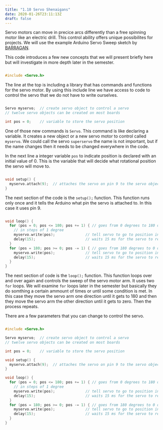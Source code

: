 ```yaml
---
title: "1.10 Servo Shenaigans"
date: 2020-01-26T23:11:13Z
draft: false
---
```


Servo motors can move in precice arcs differently than a free spinning motor like an electric drill. This control ability offers unique possibilites for projects. We will use the example Arduino Servo Sweep sketch by [BARRAGAN](http://barraganstudio.com).

This code introduces a few new concepts that we will present briefly here but will investigate in more depth later in the semester.

```C

#include <Servo.h>
```

The line at the top is including a library that has commands and functions for the servo motor. By using this include line we have access to code to control the servo that we do not have to write ourselves.

```C

Servo myservo;  // create servo object to control a servo
// twelve servo objects can be created on most boards

int pos = 0;    // variable to store the servo position
```

One of those new commands is `Servo`. This command is like declaring a variable. It creates a new object or a new servo motor to control called `myservo`. We could call the servo `superservo` the name is not important, but if the name changes then it needs to be changed everywhere in the code.

In the next line a integer variable `pos` to indicate position is declared with an initial value of 0. This is the variable that will decide what rotational position the servo will move to.

```C

void setup() {
  myservo.attach(9);  // attaches the servo on pin 9 to the servo object
}
```

The next section of the code is the `setup();` function. This function runs only once and it tells the Arduino what pin the servo is attached to. In this case it uses pin 9.

```C

void loop() {
  for (pos = 0; pos <= 180; pos += 1) { // goes from 0 degrees to 180 degrees
    // in steps of 1 degree
    myservo.write(pos);              // tell servo to go to position in variable 'pos'
    delay(15);                       // waits 15 ms for the servo to reach the position
  }
  for (pos = 180; pos >= 0; pos -= 1) { // goes from 180 degrees to 0 degrees
    myservo.write(pos);              // tell servo to go to position in variable 'pos'
    delay(15);                       // waits 15 ms for the servo to reach the position
  }
}
```

The next section of code is the `loop();` function. This function loops over and over again and controls the sweep of the servo motor arm. It uses two `for` loops. We will examine `for` loops later in the semester but basically they do somthing a certain ammount of times or until some condition is met. In this case they move the servo arm one direction until it gets to 180 and then they move the servo arm the other direction until it gets to zero. Then the process repeats.

There are a few parameters that you can change to control the servo.

```C

#include <Servo.h>

Servo myservo;  // create servo object to control a servo
// twelve servo objects can be created on most boards

int pos = 0;    // variable to store the servo position

void setup() {
  myservo.attach(9);  // attaches the servo on pin 9 to the servo object
}

void loop() {
  for (pos = 0; pos <= 180; pos += 1) { // goes from 0 degrees to 180 degrees
    // in steps of 1 degree
    myservo.write(pos);              // tell servo to go to position in variable 'pos'
    delay(15);                       // waits 15 ms for the servo to reach the position
  }
  for (pos = 180; pos >= 0; pos -= 1) { // goes from 180 degrees to 0 degrees
    myservo.write(pos);              // tell servo to go to position in variable 'pos'
    delay(15);                       // waits 15 ms for the servo to reach the position
  }
}
```
